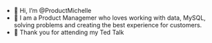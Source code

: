 - 👋 Hi, I’m @ProductMichelle
- 👀 I am a Product Managemer who loves working with data, MySQL, solving problems and creating the best experience for customers.
- 💞️ Thank you for attending my Ted Talk

<!---
ProductMichelle/ProductMichelle is a ✨ special ✨ repository because its `README.md` (this file) appears on your GitHub profile.
You can click the Preview link to take a look at your changes.
--->
